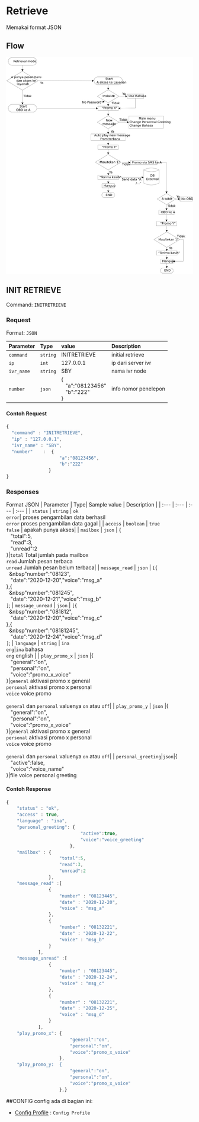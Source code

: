 # Retrieve
Memakai format JSON

## Flow
![flow retrieve](flow_retrieve.jpg)

## INIT RETRIEVE
Command: `INITRETRIEVE`
### Request
Format: `JSON`

| Parameter | Type| value | Description |
| :--- | :--- | :--- | :--- |
| `command` | `string` |INITRETRIEVE| initial retrieve |
| `ip` | `int` |127.0.0.1| ip dari server ivr|
| `ivr_name` | `string` |SBY| nama ivr node |
| `number` | `json` | {<br>&nbsp;&nbsp;&nbsp;"a":"08123456"<br>&nbsp;&nbsp;&nbsp;"b":"222"<br>} | info nomor penelepon |

#### Contoh Request
```javascript
{
  "command" : "INITRETRIEVE",
  "ip" : "127.0.0.1",
  "ivr_name" : "SBY",
  "number"    :  {
					"a":"08123456",
					"b":"222"
				}
}
```

### Responses
Format JSON
| Parameter | Type| Sample value | Description |
| :--- | :--- | :--- | :--- |
| `status` | `string` | `ok` <br> `error`| proses pengambilan data berhasil<br> `error` proses pengambilan data gagal |
| `access` | `boolean` | `true`<br>`false` | apakah punya akses|
| `mailbox` | `json` | {<br>&nbsp;&nbsp;&nbsp;"total":5,<br>&nbsp;&nbsp;&nbsp;"read":3,<br>&nbsp;&nbsp;&nbsp;"unread":2<br>}|`total` Total jumlah pada mailbox<br>`read` Jumlah pesan terbaca <br>`unread` Jumlah pesan belum terbaca|
| `message_read` | `json` | `[`{<br>&nbsp;&nbsp;&nbsp"number":"08123",<br>&nbsp;&nbsp;&nbsp;"date":"2020-12-20","voice":"msg_a"<br>},{<br>&nbsp;&nbsp;&nbsp"number":"081245",<br>&nbsp;&nbsp;&nbsp;"date":"2020-12-21","voice":"msg_b"<br>`]`;
| `message_unread` | `json` | `[`{<br>&nbsp;&nbsp;&nbsp"number":"081812",<br>&nbsp;&nbsp;&nbsp;"date":"2020-12-20","voice":"msg_c"<br>},{<br>&nbsp;&nbsp;&nbsp"number":"08181245",<br>&nbsp;&nbsp;&nbsp;"date":"2020-12-24","voice":"msg_d"<br>`]`;
| `language` | `string` | `ina` <br>`eng`|`ina` bahasa <br>`eng` english |
| `play_promo_x` | `json` |{<br>&nbsp;&nbsp;&nbsp;"general":"on",<br>&nbsp;&nbsp;&nbsp;"personal":"on",<br>&nbsp;&nbsp;&nbsp;"voice":"promo_x_voice"<br>}|`general` aktivasi promo x general<br>`personal` aktivasi promo x personal<br>`voice` voice promo<br><br>`general` dan `personal` valuenya `on` atau `off`|
| `play_promo_y` | `json` |{<br>&nbsp;&nbsp;&nbsp;"general":"on",<br>&nbsp;&nbsp;&nbsp;"personal":"on",<br>&nbsp;&nbsp;&nbsp;"voice":"promo_x_voice"<br>}|`general` aktivasi promo x general<br>`personal` aktivasi promo x personal<br>`voice` voice promo<br><br>`general` dan `personal` valuenya `on` atau `off`|
| `personal_greeting`|`json`|{<br>&nbsp;&nbsp;&nbsp;"active":false,<br>&nbsp;&nbsp;&nbsp;"voice":"voice_name"<br>}|file voice personal greeting



#### Contoh Response
```javascript
{
	"status" : "ok",
	"access" : true,
	"language" : "ina",
	"personal_greeting": {
							"active":true,
							"voice":"voice_greeting"
						},
	"mailbox" : {  
					"total":5,  
					"read":3,
					"unread":2
				},
	"message_read" :[ 
				{  
					"number" : "08123445",  
					"date" : "2020-12-20",
					"voice" : "msg_a"
				},
				{  
					"number" : "08132221",  
					"date" : "2020-12-22",
					"voice" : "msg_b"
				}
			],
	"message_unread" :[ 
				{  
					"number" : "08123445",  
					"date" : "2020-12-24",
					"voice" : "msg_c"
				},
				{  
					"number" : "08132221",  
					"date" : "2020-12-25",
					"voice" : "msg_d"
				}
			],
	"play_promo_x":	{  
						"general":"on",  
						"personal":"on",  
						"voice":"promo_x_voice"  
					},
	"play_promo_y:	{  
						"general":"on",  
						"personal":"on",  
						"voice":"promo_x_voice"  
					},}
```

##CONFIG
config ada di bagian ini:
* [Config Profile](skenario/config.md) : `Config Profile`